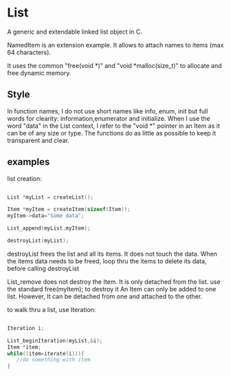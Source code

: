 # List
A generic and extendable linked list object in C.

NamedItem is an extension example.
It allows to attach names to items (max 64 characters).

It uses the common "free(void *)" and "void *malloc(size_t)" to allocate and free dynamic memory.

## Style
In function names, I do not use short names like info, enum, init but full words for clearity: information,enumerator and initialize.
When I use the word "data" in the List context, I refer to the "void *" pointer in an Item as it can be of any size or type.
The functions do as little as possible to keep it transparent and clear. 

## examples
list creation:
```c

List *myList = createList();

Item *myItem = createItem(sizeof(Item));
myItem->data="Some data";

List_append(myList,myItem);

destroyList(myList);


```
destroyList frees the list and all its items. 
It does not touch the data.
When the items data needs to be freed, loop thru the items to delete its data, before calling destroyList

List_remove does not destroy the Item. It is only detached from the list. use the standard free(myItem); to destroy it
An Item can only be added to one list. However, It can be detached from one and attached to the other.

to walk thru a list, use Iteration:
```c

Iteration i;

List_beginIteration(myList,&i);
Item *item;
while((item=iterate(i))){
   //do something with item
}


```
